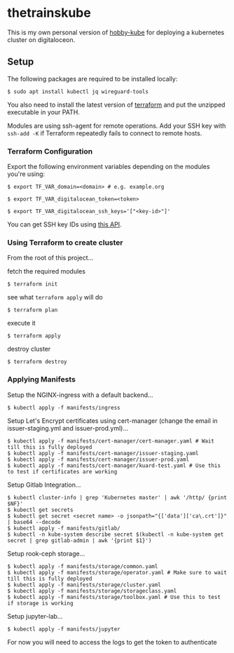 # thetrainskube

This is my own personal version of [hobby-kube](https://github.com/hobby-kube) for deploying a kubernetes cluster on digitaloceon.

## Setup

The following packages are required to be installed locally:

```
$ sudo apt install kubectl jq wireguard-tools
```

You also need to install the latest version of [terraform](https://www.terraform.io/downloads.html) and put the unzipped executable in your PATH.

Modules are using ssh-agent for remote operations. Add your SSH key with `ssh-add -K` if Terraform repeatedly fails to connect to remote hosts.

### Terraform Configuration

Export the following environment variables depending on the modules you're using:

```
$ export TF_VAR_domain=<domain> # e.g. example.org
```

```
$ export TF_VAR_digitalocean_token=<token>
```

```
$ export TF_VAR_digitalocean_ssh_keys='["<key-id>"]'
```

You can get SSH key IDs using [this API](https://developers.digitalocean.com/documentation/v2/#list-all-keys).

### Using Terraform to create cluster

From the root of this project...

fetch the required modules

```
$ terraform init
```

see what `terraform apply` will do

```
$ terraform plan
```

execute it

```
$ terraform apply
```

destroy cluster

```
$ terraform destroy
```

### Applying Manifests

Setup the NGINX-ingress with a default backend...

```
$ kubectl apply -f manifests/ingress
```

Setup Let's Encrypt certificates using cert-manager (change the email in issuer-staging.yml and issuer-prod.yml)...

```
$ kubectl apply -f manifests/cert-manager/cert-manager.yaml # Wait till this is fully deployed
$ kubectl apply -f manifests/cert-manager/issuer-staging.yaml
$ kubectl apply -f manifests/cert-manager/issuer-prod.yaml
$ kubectl apply -f manifests/cert-manager/kuard-test.yaml # Use this to test if certificates are working
```

Setup Gitlab Integration...

```
$ kubectl cluster-info | grep 'Kubernetes master' | awk '/http/ {print $NF}'
$ kubectl get secrets
$ kubectl get secret <secret name> -o jsonpath="{['data']['ca\.crt']}" | base64 --decode
$ kubectl apply -f manifests/gitlab/
$ kubectl -n kube-system describe secret $(kubectl -n kube-system get secret | grep gitlab-admin | awk '{print $1}')
```

Setup rook-ceph storage...

```
$ kubectl apply -f manifests/storage/common.yaml
$ kubectl apply -f manifests/storage/operator.yaml # Make sure to wait till this is fully deployed
$ kubectl apply -f manifests/storage/cluster.yaml
$ kubectl apply -f manifests/storage/storageclass.yaml
$ kubectl apply -f manifests/storage/toolbox.yaml # Use this to test if storage is working
```

Setup jupyter-lab...

```
$ kubectl apply -f manifests/jupyter
```

For now you will need to access the logs to get the token to authenticate